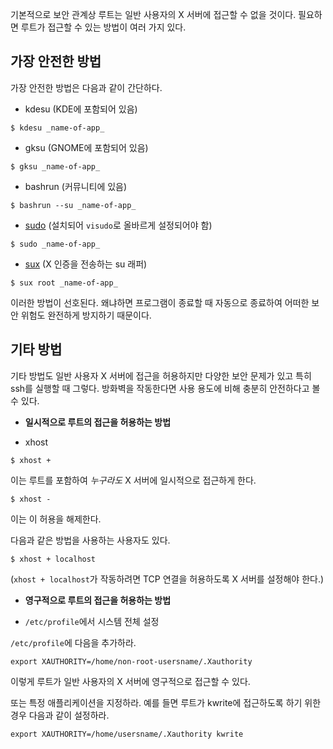 기본적으로 보안 관계상 루트는 일반 사용자의 X 서버에 접근할 수 없을 것이다. 필요하면 루트가 접근할 수 있는 방법이 여러 가지 있다.

## 가장 안전한 방법

가장 안전한 방법은 다음과 같이 간단하다.

*   kdesu (KDE에 포함되어 있음)

```
$ kdesu _name-of-app_

```

*   gksu (GNOME에 포함되어 있음)

```
$ gksu _name-of-app_

```

*   bashrun (커뮤니티에 있음)

```
$ bashrun --su _name-of-app_

```

*   [sudo](/index.php/Sudo "Sudo") (설치되어 `visudo`로 올바르게 설정되어야 함)

```
$ sudo _name-of-app_

```

*   [sux](/index.php?title=Sux&action=edit&redlink=1 "Sux (page does not exist)") (X 인증을 전송하는 su 래퍼)

```
$ sux root _name-of-app_

```

이러한 방법이 선호된다. 왜냐하면 프로그램이 종료할 때 자동으로 종료하여 어떠한 보안 위험도 완전하게 방지하기 때문이다.

## 기타 방법

기타 방법도 일반 사용자 X 서버에 접근을 허용하지만 다양한 보안 문제가 있고 특히 ssh를 실행할 때 그렇다. 방화벽을 작동한다면 사용 용도에 비해 충분히 안전하다고 볼 수 있다.

*   **일시적으로 루트의 접근을 허용하는 방법**

*   xhost

```
$ xhost +

```

이는 루트를 포함하여 _누구라도_ X 서버에 일시적으로 접근하게 한다.

```
$ xhost -

```

이는 이 허용을 해제한다.

다음과 같은 방법을 사용하는 사용자도 있다.

```
$ xhost + localhost

```

(`xhost + localhost`가 작동하려면 TCP 연결을 허용하도록 X 서버를 설정해야 한다.)

*   **영구적으로 루트의 접근을 허용하는 방법**

*   `/etc/profile`에서 시스템 전체 설정

`/etc/profile`에 다음을 추가하라.

```
export XAUTHORITY=/home/non-root-usersname/.Xauthority

```

이렇게 루트가 일반 사용자의 X 서버에 영구적으로 접근할 수 있다.

또는 특정 애플리케이션을 지정하라. 예를 들면 루트가 kwrite에 접근하도록 하기 위한 경우 다음과 같이 설정하라.

```
export XAUTHORITY=/home/usersname/.Xauthority kwrite

```